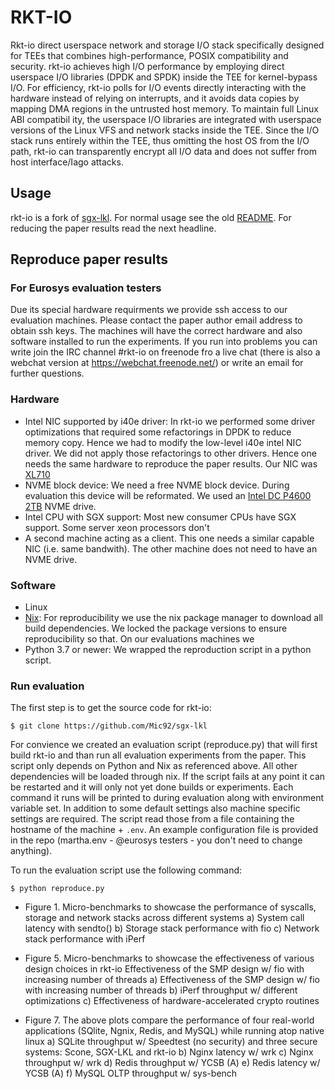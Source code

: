 # RKT-IO

Rkt-io direct userspace network and storage I/O stack
specifically designed for TEEs that combines high-performance, POSIX
compatibility and security. rkt-io achieves high I/O performance by employing
direct userspace I/O libraries (DPDK and SPDK) inside the TEE for kernel-bypass
I/O. For efficiency, rkt-io polls for I/O events directly interacting with the
hardware instead of relying on interrupts, and it avoids data copies by mapping
DMA regions in the untrusted host memory.  To maintain full Linux ABI compatibil
ity, the userspace I/O libraries are integrated with userspace versions of the
Linux VFS and network stacks inside the TEE.  Since the I/O stack runs entirely
within the TEE, thus omitting the host OS from the I/O path, rkt-io can
transparently encrypt all I/O data and does not suffer from host interface/Iago
attacks.

## Usage

rkt-io is a fork of [sgx-lkl](https://github.com/lsds/sgx-lkl). For normal usage
see the old [README](README.old.md). For reducing the paper results read the
next headline.

## Reproduce paper results 

### For Eurosys evaluation testers

Due its special hardware requirments we provide ssh access to our evaluation
machines. Please contact the paper author email address to obtain ssh keys. The
machines will have the correct hardware and also software installed to run the
experiments. If you run into problems you can write join the IRC channel
#rkt-io on freenode fro a live chat (there is also a webchat version at
https://webchat.freenode.net/) or write an email for further questions.

### Hardware

- Intel NIC supported by i40e driver: In rkt-io we performed some driver
  optimizations that required some refactorings in DPDK to reduce memory copy.
   Hence we had to modify the low-level i40e intel NIC driver. We did not apply
  those refactorings to other drivers. Hence one needs the same hardware to
  reproduce the paper results. Our NIC was [XL710](https://www.intel.com/content/www/us/en/products/docs/network-io/ethernet/network-adapters/ethernet-xl710-brief.html)
- NVME block device: We need a free NVME block device. During evaluation this
  device will be reformated. We used an [Intel DC P4600 2TB](https://ark.intel.com/content/www/us/en/ark/products/series/96947/intel-ssd-dc-p4600-series.html)
  NVME drive.
- Intel CPU with SGX support: Most new consumer CPUs have SGX support. Some
  server xeon processors don't
- A second machine acting as a client. This one needs a similar capable NIC (i.e. same bandwith).
  The other machine does not need to have an NVME drive.

### Software
- Linux
- [Nix](https://nixos.org/download.html): For reproducibility we use the nix
package manager to download all build dependencies. We locked the package
versions to ensure reproducibility so that. On our evaluations machines we 
- Python 3.7 or newer: We wrapped the reproduction script in a python script.

### Run evaluation

The first step is to get the source code for rkt-io:

```console
$ git clone https://github.com/Mic92/sgx-lkl
```

For convience we created an evaluation script (reproduce.py) that will first build rkt-io and
than run all evaluation experiments from the paper.
This script only depends on Python and Nix as referenced above. 
All other dependencies will be loaded through nix.
If the script fails at any point it can be restarted and it will
only not yet done builds or experiments.
Each command it runs will be printed to during evaluation along with 
environment variable set. 
In addition to some default settings also machine specific settings are
required. The script read those from a file containing the hostname of the
machine + `.env`. An example configuration file is provided in the repo
(martha.env - @eurosys testers - you don't need to change anything).

To run the evaluation script use the following command:
```console
$ python reproduce.py 
```

- Figure 1. Micro-benchmarks to showcase the performance of syscalls, storage and network stacks across different systems
  a) System call latency with sendto()
  b) Storage stack performance with fio
  c) Network stack performance with iPerf
  
- Figure 5. Micro-benchmarks to showcase the effectiveness of various design choices in rkt-io Effectiveness of the SMP design w/ fio with increasing number of threads
  a) Effectiveness of the SMP design w/ fio with increasing number of threads
  b) iPerf throughput w/ different optimizations
  c) Effectiveness of hardware-accelerated crypto routines
  
- Figure 7. The above plots compare the performance of four real-world
  applications (SQlite, Ngnix, Redis, and MySQL) while running atop native linux
  a) SQLite throughput w/ Speedtest (no security) and three secure systems: Scone, SGX-LKL and rkt-io
  b) Nginx latency w/ wrk
  c) Nginx throughput w/ wrk
  d) Redis throughput w/ YCSB (A)
  e) Redis latency w/ YCSB (A)
  f) MySQL OLTP throughput w/ sys-bench
